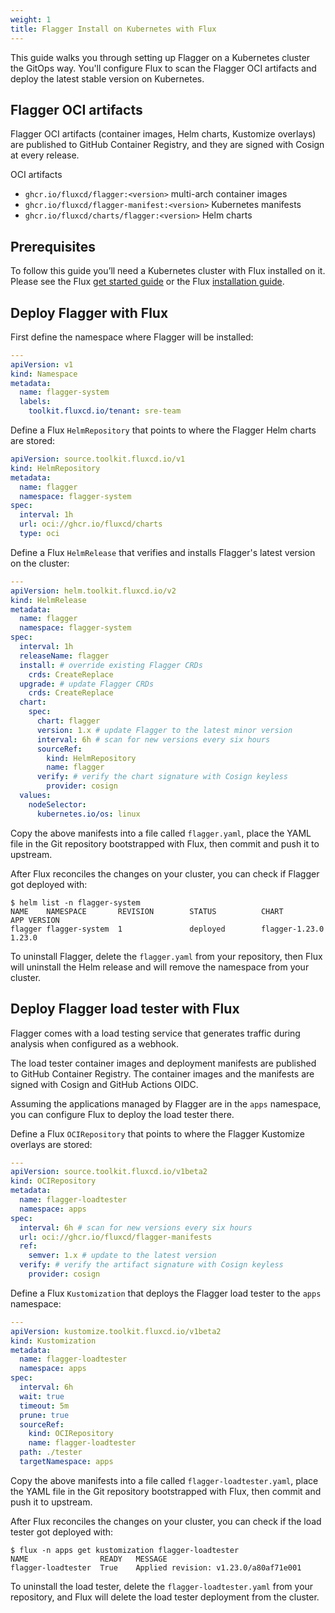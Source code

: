 ```yaml
---
weight: 1
title: Flagger Install on Kubernetes with Flux
---
```


This guide walks you through setting up Flagger on a Kubernetes cluster the GitOps way.
You'll configure Flux to scan the Flagger OCI artifacts and deploy the
latest stable version on Kubernetes.

## Flagger OCI artifacts

Flagger OCI artifacts (container images, Helm charts, Kustomize overlays) are published to
GitHub Container Registry, and they are signed with Cosign at every release.

OCI artifacts

- `ghcr.io/fluxcd/flagger:<version>` multi-arch container images
- `ghcr.io/fluxcd/flagger-manifest:<version>` Kubernetes manifests
- `ghcr.io/fluxcd/charts/flagger:<version>` Helm charts

## Prerequisites

To follow this guide you’ll need a Kubernetes cluster with Flux installed on it.
Please see the Flux [get started guide](https://fluxcd.io/flux/get-started/)
or the Flux [installation guide](https://fluxcd.io/flux/installation/).

## Deploy Flagger with Flux

First define the namespace where Flagger will be installed:

```yaml
---
apiVersion: v1
kind: Namespace
metadata:
  name: flagger-system
  labels:
    toolkit.fluxcd.io/tenant: sre-team
```

Define a Flux `HelmRepository` that points to where the Flagger Helm charts are stored:

```yaml
apiVersion: source.toolkit.fluxcd.io/v1
kind: HelmRepository
metadata:
  name: flagger
  namespace: flagger-system
spec:
  interval: 1h
  url: oci://ghcr.io/fluxcd/charts
  type: oci
```

Define a Flux `HelmRelease` that verifies and installs Flagger's latest version on the cluster:

```yaml
---
apiVersion: helm.toolkit.fluxcd.io/v2
kind: HelmRelease
metadata:
  name: flagger
  namespace: flagger-system
spec:
  interval: 1h
  releaseName: flagger
  install: # override existing Flagger CRDs
    crds: CreateReplace
  upgrade: # update Flagger CRDs
    crds: CreateReplace
  chart:
    spec:
      chart: flagger
      version: 1.x # update Flagger to the latest minor version
      interval: 6h # scan for new versions every six hours
      sourceRef:
        kind: HelmRepository
        name: flagger
      verify: # verify the chart signature with Cosign keyless
        provider: cosign 
  values:
    nodeSelector:
      kubernetes.io/os: linux
```

Copy the above manifests into a file called `flagger.yaml`, place the YAML file
in the Git repository bootstrapped with Flux, then commit and push it to upstream.

After Flux reconciles the changes on your cluster, you can check if Flagger got deployed with:

```console
$ helm list -n flagger-system 
NAME    NAMESPACE       REVISION        STATUS          CHART           APP VERSION
flagger flagger-system  1               deployed        flagger-1.23.0  1.23.0  
```

To uninstall Flagger, delete the `flagger.yaml` from your repository, then Flux will uninstall
the Helm release and will remove the namespace from your cluster.

## Deploy Flagger load tester with Flux

Flagger comes with a load testing service that generates traffic during analysis when configured as a webhook.

The load tester container images and deployment manifests are published to GitHub Container Registry.
The container images and the manifests are signed with Cosign and GitHub Actions OIDC.

Assuming the applications managed by Flagger are in the `apps` namespace, you can configure Flux to
deploy the load tester there.

Define a Flux `OCIRepository` that points to where the Flagger Kustomize overlays are stored:

```yaml
---
apiVersion: source.toolkit.fluxcd.io/v1beta2
kind: OCIRepository
metadata:
  name: flagger-loadtester
  namespace: apps
spec:
  interval: 6h # scan for new versions every six hours
  url: oci://ghcr.io/fluxcd/flagger-manifests
  ref:
    semver: 1.x # update to the latest version 
  verify: # verify the artifact signature with Cosign keyless
    provider: cosign
```

Define a Flux `Kustomization` that deploys the Flagger load tester to the `apps` namespace:

```yaml
---
apiVersion: kustomize.toolkit.fluxcd.io/v1beta2
kind: Kustomization
metadata:
  name: flagger-loadtester
  namespace: apps
spec:
  interval: 6h
  wait: true
  timeout: 5m
  prune: true
  sourceRef:
    kind: OCIRepository
    name: flagger-loadtester
  path: ./tester
  targetNamespace: apps
```

Copy the above manifests into a file called `flagger-loadtester.yaml`, place the YAML file
in the Git repository bootstrapped with Flux, then commit and push it to upstream.

After Flux reconciles the changes on your cluster, you can check if the load tester got deployed with:

```console
$ flux -n apps get kustomization flagger-loadtester 
NAME              	READY	MESSAGE                                                                                    
flagger-loadtester	True 	Applied revision: v1.23.0/a80af71e001
```

To uninstall the load tester, delete the `flagger-loadtester.yaml` from your repository, 
and Flux will delete the load tester deployment from the cluster.
